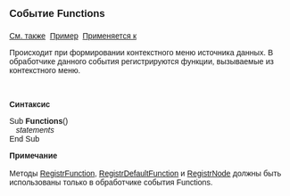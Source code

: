 ﻿<html>
<head>
<title>Системное событие Functions</title>
</head>

<body>

<p><strong><font size="4" face="Arial">Событие Functions<br>
<br>
</font></strong><font face="Arial"><a href="../scriptstproced.html">См. 
также</a>&nbsp; <a href="../Examples/E_DataFunctions.html">Пример</a>&nbsp;
<a href="../Functions/Asdata.html">Применяется к</a></font></p>

<p class="label"><font face="Arial">Происходит при формировании 
контекстного меню источника данных. В обработчике данного события регистрируются 
функции, вызываемые из контекстного меню.</font></p>

<p class="label">&nbsp;</p>

<p class="label"><font face="Arial"><b>Синтаксис</b></font></p>

<p><font face="Arial">Sub <strong>Functions</strong>()<br>
<em>&nbsp;&nbsp; statements</em><br>
End Sub</font></p>

<p class="label"><font face="Arial"><b>Примечание<br>
<br>
</b>Методы <a href="../Functions/ASDOC/RegistrFunction.html">RegistrFunction</a>,  
<a href="../Functions/FrmPttel/RegistrDefaultFunction.html">RegistrDefaultFunction</a>
и <a
href="../Functions/ASDOC/RegistrNode.html">RegistrNode</a> должны быть 
использованы только в обработчике события Functions.</font></p>

<p>&nbsp;</p>
</body>
</html>
